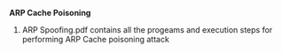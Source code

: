**ARP Cache Poisoning**
1. ARP Spoofing.pdf contains all the progeams and execution steps for performing ARP Cache poisoning attack
